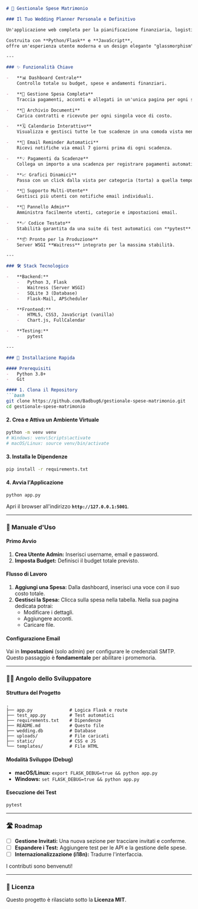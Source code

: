 ```markdown
# 💒 Gestionale Spese Matrimonio

### Il Tuo Wedding Planner Personale e Definitivo

Un'applicazione web completa per la pianificazione finanziaria, logistica e documentale del vostro matrimonio.

Costruita con **Python/Flask** e **JavaScript**,
offre un'esperienza utente moderna e un design elegante "glassmorphism", facile da usare e da mantenere.

---

### ✨ Funzionalità Chiave

-   **📊 Dashboard Centrale**
    Controllo totale su budget, spese e andamenti finanziari.

-   **💸 Gestione Spesa Completa**
    Traccia pagamenti, acconti e allegati in un'unica pagina per ogni spesa.

-   **📄 Archivio Documenti**
    Carica contratti e ricevute per ogni singola voce di costo.

-   **🗓️ Calendario Interattivo**
    Visualizza e gestisci tutte le tue scadenze in una comoda vista mensile.

-   **🔔 Email Reminder Automatici**
    Ricevi notifiche via email 7 giorni prima di ogni scadenza.

-   **💡 Pagamenti da Scadenze**
    Collega un importo a una scadenza per registrare pagamenti automatici.

-   **📈 Grafici Dinamici**
    Passa con un click dalla vista per categoria (torta) a quella temporale (linee).

-   **👥 Supporto Multi-Utente**
    Gestisci più utenti con notifiche email individuali.

-   **🔐 Pannello Admin**
    Amministra facilmente utenti, categorie e impostazioni email.

-   **✅ Codice Testato**
    Stabilità garantita da una suite di test automatici con **pytest**.

-   **📦 Pronto per la Produzione**
    Server WSGI **Waitress** integrato per la massima stabilità.

---

### 🛠️ Stack Tecnologico

-   **Backend:**
    -   Python 3, Flask
    -   Waitress (Server WSGI)
    -   SQLite 3 (Database)
    -   Flask-Mail, APScheduler

-   **Frontend:**
    -   HTML5, CSS3, JavaScript (vanilla)
    -   Chart.js, FullCalendar

-   **Testing:**
    -   pytest

---

### 🏁 Installazione Rapida

#### Prerequisiti
-   Python 3.8+
-   Git

#### 1. Clona il Repository
```bash
git clone https://github.com/Badbug6/gestionale-spese-matrimonio.git
cd gestionale-spese-matrimonio
```

#### 2. Crea e Attiva un Ambiente Virtuale
```bash
python -m venv venv
# Windows: venv\Scripts\activate
# macOS/Linux: source venv/bin/activate
```

#### 3. Installa le Dipendenze
```bash
pip install -r requirements.txt
```

#### 4. Avvia l'Applicazione
```bash
python app.py
```
Apri il browser all'indirizzo **`http://127.0.0.1:5001`**.

---

### 📖 Manuale d'Uso

#### Primo Avvio
1.  **Crea Utente Admin:** Inserisci username, email e password.
2.  **Imposta Budget:** Definisci il budget totale previsto.

#### Flusso di Lavoro
1.  **Aggiungi una Spesa:** Dalla dashboard, inserisci una voce con il suo costo totale.
2.  **Gestisci la Spesa:** Clicca sulla spesa nella tabella. Nella sua pagina dedicata potrai:
    -   Modificare i dettagli.
    -   Aggiungere acconti.
    -   Caricare file.

#### Configurazione Email
Vai in **Impostazioni** (solo admin) per configurare le credenziali SMTP. Questo passaggio è **fondamentale** per abilitare i promemoria.

---

### 👨‍💻 Angolo dello Sviluppatore

#### Struttura del Progetto
```
.
├── app.py              # Logica Flask e route
├── test_app.py         # Test automatici
├── requirements.txt    # Dipendenze
├── README.md           # Questo file
├── wedding.db          # Database
├── uploads/            # File caricati
├── static/             # CSS e JS
└── templates/          # File HTML
```

#### Modalità Sviluppo (Debug)
-   **macOS/Linux:** `export FLASK_DEBUG=true && python app.py`
-   **Windows:** `set FLASK_DEBUG=true && python app.py`

#### Esecuzione dei Test
```bash
pytest
```

---

### 🛣️ Roadmap

-   [ ] **Gestione Invitati:** Una nuova sezione per tracciare invitati e conferme.
-   [ ] **Espandere i Test:** Aggiungere test per le API e la gestione delle spese.
-   [ ] **Internazionalizzazione (i18n):** Tradurre l'interfaccia.

I contributi sono benvenuti!

---

### 📜 Licenza
Questo progetto è rilasciato sotto la **Licenza MIT**.
